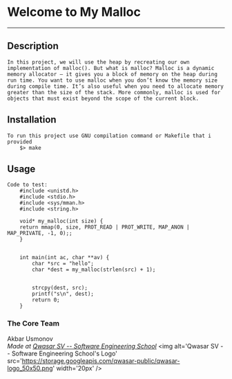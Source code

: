 # Welcome to My Malloc
***

## Description
    In this project, we will use the heap by recreating our own implementation of malloc(). But what is malloc? Malloc is a dynamic memory allocator — it gives you a block of memory on the heap during run time. You want to use malloc when you don’t know the memory size during compile time. It’s also useful when you need to allocate memory greater than the size of the stack. More commonly, malloc is used for objects that must exist beyond the scope of the current block.

## Installation
    To run this project use GNU compilation command or Makefile that i provided
        $> make
## Usage
    Code to test:
        #include <unistd.h>
        #include <stdio.h>
        #include <sys/mman.h>
        #include <string.h>

        void* my_malloc(int size) {
        return mmap(0, size, PROT_READ | PROT_WRITE, MAP_ANON | MAP_PRIVATE, -1, 0);;
        }


        int main(int ac, char **av) {
            char *src = "hello";
            char *dest = my_malloc(strlen(src) + 1);


            strcpy(dest, src);
            printf("s\n", dest);
            return 0;
        }

### The Core Team
Akbar Usmonov\
<span><i>Made at <a href='https://qwasar.io'>Qwasar SV -- Software Engineering School</a></i></span>
<span><img alt='Qwasar SV -- Software Engineering School's Logo' src='https://storage.googleapis.com/qwasar-public/qwasar-logo_50x50.png' width='20px' /></span>
